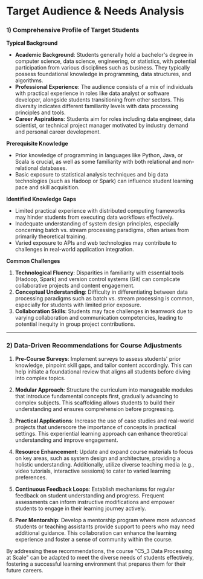 Target Audience & Needs Analysis
================================

### 1) Comprehensive Profile of Target Students

**Typical Background**
- **Academic Background**: Students generally hold a bachelor's degree in computer science, data science, engineering, or statistics, with potential participation from various disciplines such as business. They typically possess foundational knowledge in programming, data structures, and algorithms.
- **Professional Experience**: The audience consists of a mix of individuals with practical experience in roles like data analyst or software developer, alongside students transitioning from other sectors. This diversity indicates different familiarity levels with data processing principles and tools.
- **Career Aspirations**: Students aim for roles including data engineer, data scientist, or technical project manager motivated by industry demand and personal career development.

**Prerequisite Knowledge**
- Prior knowledge of programming in languages like Python, Java, or Scala is crucial, as well as some familiarity with both relational and non-relational databases.
- Basic exposure to statistical analysis techniques and big data technologies (such as Hadoop or Spark) can influence student learning pace and skill acquisition.

**Identified Knowledge Gaps**
- Limited practical experience with distributed computing frameworks may hinder students from executing data workflows effectively.
- Inadequate understanding of system design principles, especially concerning batch vs. stream processing paradigms, often arises from primarily theoretical training.
- Varied exposure to APIs and web technologies may contribute to challenges in real-world application integration.

**Common Challenges**
1. **Technological Fluency**: Disparities in familiarity with essential tools (Hadoop, Spark) and version control systems (Git) can complicate collaborative projects and content engagement.
2. **Conceptual Understanding**: Difficulty in differentiating between data processing paradigms such as batch vs. stream processing is common, especially for students with limited prior exposure.
3. **Collaboration Skills**: Students may face challenges in teamwork due to varying collaboration and communication competencies, leading to potential inequity in group project contributions.

---

### 2) Data-Driven Recommendations for Course Adjustments

1. **Pre-Course Surveys**: Implement surveys to assess students' prior knowledge, pinpoint skill gaps, and tailor content accordingly. This can help initiate a foundational review that aligns all students before diving into complex topics.

2. **Modular Approach**: Structure the curriculum into manageable modules that introduce fundamental concepts first, gradually advancing to complex subjects. This scaffolding allows students to build their understanding and ensures comprehension before progressing.

3. **Practical Applications**: Increase the use of case studies and real-world projects that underscore the importance of concepts in practical settings. This experiential learning approach can enhance theoretical understanding and improve engagement.

4. **Resource Enhancement**: Update and expand course materials to focus on key areas, such as system design and architecture, providing a holistic understanding. Additionally, utilize diverse teaching media (e.g., video tutorials, interactive sessions) to cater to varied learning preferences.

5. **Continuous Feedback Loops**: Establish mechanisms for regular feedback on student understanding and progress. Frequent assessments can inform instructive modifications and empower students to engage in their learning journey actively.

6. **Peer Mentorship**: Develop a mentorship program where more advanced students or teaching assistants provide support to peers who may need additional guidance. This collaboration can enhance the learning experience and foster a sense of community within the course. 

By addressing these recommendations, the course "C5_3 Data Processing at Scale" can be adapted to meet the diverse needs of students effectively, fostering a successful learning environment that prepares them for their future careers.